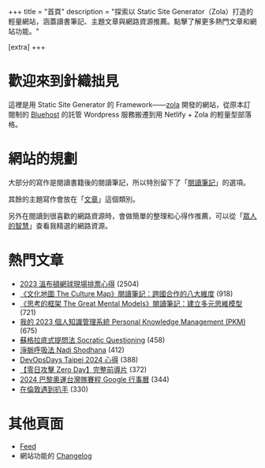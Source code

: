 +++
title = "首頁"
description = "探索以 Static Site Generator（Zola）打造的輕量網站，涵蓋讀書筆記、主題文章與網路資源推薦。點擊了解更多熱門文章和網站功能。"

[extra]
+++

# 歡迎來到針織拙見

這裡是用 Static Site Generator 的 Framework——[zola](https://www.getzola.org/documentation/getting-started/overview/) 開發的網站，從原本訂閱制的 [Bluehost](https://www.bluehost.com/) 的託管 Wordpress 服務搬遷到用 Netlify + Zola 的輕量型部落格。

# 網站的規劃

大部分的寫作是閱讀書籍後的閱讀筆記，所以特別留下了「[閱讀筆記](reading-notes/)」的選項。

其餘的主題寫作會放在「[文章](blog/)」這個類別。

另外在閱讀到很喜歡的網路資源時，會做簡單的整理和心得作推薦，可以從「[眾人的智慧](wistom/)」查看我精選的網路資源。

# 熱門文章
* [2023 溫布頓網球現場排票心得](/blog/2023-wimbledon-tennis/) <span class="view-count">(2504)</span>
* [《文化地圖 The Culture Map》閱讀筆記：跨國合作的八大維度](/reading-notes/the-culture-map/) <span class="view-count">(918)</span>
* [《思考的框架 The Great Mental Models》閱讀筆記：建立多元思維模型](/reading-notes/the-great-mental-models/) <span class="view-count">(721)</span>
* [我的 2023 個人知識管理系統 Personal Knowledge Management (PKM)](/blog/2023-personal-knowledge-management/) <span class="view-count">(675)</span>
* [蘇格拉底式提問法 Socratic Questioning](/wisdom/methods/socratic-questioning/) <span class="view-count">(458)</span>
* [淨脈呼吸法 Nadi Shodhana](/wisdom/methods/nadi-shodhana/) <span class="view-count">(412)</span>
* [DevOpsDays Taipei 2024 心得](/blog/2024-devopsdays-taipei/) <span class="view-count">(388)</span>
* [【零日攻擊 Zero Day】完整前導片](/wisdom/videos/zero-day-trailer/) <span class="view-count">(372)</span>
* [2024 巴黎奧運台灣隊賽程 Google 行事曆](/blog/2024-olympics-taiwan-calendar/) <span class="view-count">(344)</span>
* [在倫敦遇到扒手](/blog/london-pickpocketing/) <span class="view-count">(330)</span>


# 其他頁面
* [Feed](/atom.xml)
* 網站功能的 [Changelog](@/changelog/index.md)
